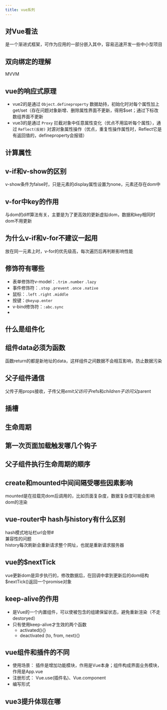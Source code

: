 ```yaml
---
title: vue系列
---
```


## 对Vue看法
是一个渐进式框架，可作为应用的一部分嵌入其中，容易迅速开发一些中小型项目

## 双向绑定的理解
MVVM

## vue的响应式原理
* vue2的是通过 ```Object.defineproperty``` 数据劫持，初始化时对每个属性加上get/set（存在问题对象新增、删除属性界面不更新，得用$set；通过下标改数组界面不更新
* vue3的是通过 ```Proxy``` 拦截对象中任意属性变化（优点不用监听每个属性），通过 ```Reflect(反射)``` 对源对象属性操作（优点，重复性操作属性时，Reflect它是有返回值的，defineproperty会报错）

## 计算属性

## v-if和v-show的区别
v-show条件为false时，只是元素的display属性设置为none，元素还存在dom中

## v-for中key的作用
与dom的diff算法有关，主要是为了更高效的更新虚拟dom，数据和key相同时dom不用更新

## 为什么v-if和v-for不建议一起用
放在同一元素上时，v-for的优先级高，每次遍历后再判断影响性能

## 修饰符有哪些
- 表单修饰符v-model：```.trim``` ```.number``` ```.lazy```
- 事件修饰符：```.stop``` ```.prevent``` ```.once``` ```.native```
- 鼠标：```.left``` ```.right``` ```.middle```
- 按键：```@keyup.enter```
- v-bind修饰符：```:abc.sync```
- 
## 什么是组件化

## 组件data必须为函数
函数return的都是新地址的data，这样组件之间数据不会相互影响，防止数据污染

## 父子组件通信
父传子用props接收，子传父用$emit
父访问子$refs和$children
子访问父$parent

## 插槽

## 生命周期

## 第一次页面加载触发哪几个钩子

## 父子组件执行生命周期的顺序

## create和mounted中间间隔受哪些因素影响
mounted是在挂载完dom后调用的，比如页面复杂度，数据复杂度可能会影响dom的渲染

## vue-router中 hash与history有什么区别
hash模式地址栏url会带#   
兼容性的问题   
history每次刷新会重新请求整个网址，也就是重新请求服务器

## vue的$nextTick
vue更新dom是异步执行的，修改数据后，在回调中拿到更新后的dom结构   
$nextTick()返回一个promise对象

## keep-alive的作用
* 是Vue的一个内置组件，可以使被包含的组建保留状态，避免重新渲染（不走destoryed）
* 只有使用keep-alive才生效的两个函数
  * activated(){}
  * deactivated (to, from, next){}

## vue组件和插件的不同
* 使用场景：
  插件是增加功能模块，作用是Vue本身；组件构成界面业务模块，作用是App.vue
* 注册形式：
  Vue.use(插件名)、Vue.component
* 编写形式

## vue3提升体现在哪



